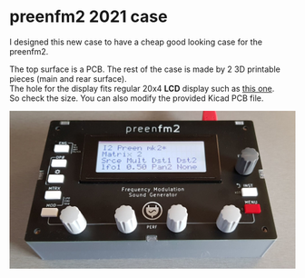 # preenfm2 2021 case

I designed this new case to have a cheap good looking case for the preenfm2.  

The top surface is a PCB. The rest of the case is made by 2 3D printable pieces (main and rear surface).  
The hole for the display fits regular 20x4 **LCD** display such as [this one](https://www.buydisplay.com/arduino-code-lcd-20x4-i2c-character-display-module-wide-view-angle).  
So check the size. You can also modify the provided Kicad PCB file. 

<img src="./pfm2_Case_PCB.jpg" width="600" />
